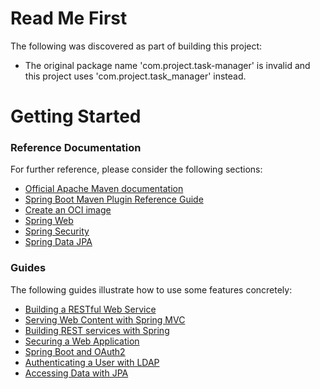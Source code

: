 # Read Me First
The following was discovered as part of building this project:

* The original package name 'com.project.task-manager' is invalid and this project uses 'com.project.task_manager' instead.

# Getting Started

### Reference Documentation
For further reference, please consider the following sections:

* [Official Apache Maven documentation](https://maven.apache.org/guides/index.html)
* [Spring Boot Maven Plugin Reference Guide](https://docs.spring.io/spring-boot/docs/3.3.0/maven-plugin/reference/html/)
* [Create an OCI image](https://docs.spring.io/spring-boot/docs/3.3.0/maven-plugin/reference/html/#build-image)
* [Spring Web](https://docs.spring.io/spring-boot/docs/3.3.0/reference/htmlsingle/index.html#web)
* [Spring Security](https://docs.spring.io/spring-boot/docs/3.3.0/reference/htmlsingle/index.html#web.security)
* [Spring Data JPA](https://docs.spring.io/spring-boot/docs/3.3.0/reference/htmlsingle/index.html#data.sql.jpa-and-spring-data)

### Guides
The following guides illustrate how to use some features concretely:

* [Building a RESTful Web Service](https://spring.io/guides/gs/rest-service/)
* [Serving Web Content with Spring MVC](https://spring.io/guides/gs/serving-web-content/)
* [Building REST services with Spring](https://spring.io/guides/tutorials/rest/)
* [Securing a Web Application](https://spring.io/guides/gs/securing-web/)
* [Spring Boot and OAuth2](https://spring.io/guides/tutorials/spring-boot-oauth2/)
* [Authenticating a User with LDAP](https://spring.io/guides/gs/authenticating-ldap/)
* [Accessing Data with JPA](https://spring.io/guides/gs/accessing-data-jpa/)

